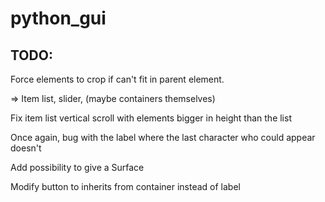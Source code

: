 # python_gui

## TODO:

Force elements to crop if can't fit in parent element.

=> Item list, slider, (maybe containers themselves)

Fix item list vertical scroll with elements bigger in height than the list

Once again, bug with the label where the last character who could appear doesn't

Add possibility to give a Surface

Modify button to inherits from container instead of label
